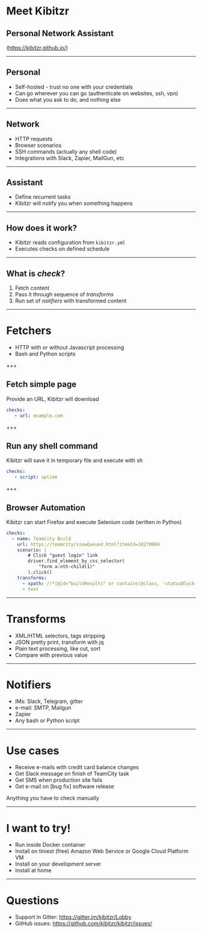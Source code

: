 # Meet Kibitzr
## Personal Network Assistant
(https://kibitzr.github.io/)

---

## Personal
* Self-hosted - trust no one with your credentials
* Can go wherever you can go (authenticate on websites, ssh, vpn)
* Does what you ask to do, and nothing else

---

## Network
* HTTP requests
* Browser scenarios
* SSH commands (actually any shell code)
* Integrations with Slack, Zapier, MailGun, etc

---

## Assistant
* Define recurrent tasks
* Kibitzr will notify you when something happens

---

## How does it work?
* Kibitzr reads configuration from `kibitzr.yml`
* Executes checks on defined schedule

---

## What is *check*?
1. Fetch content
2. Pass it through sequence of *transforms*
3. Run set of *notifiers* with transformed content

---

# Fetchers

* HTTP with or without Javascript processing
* Bash and Python scripts

+++

## Fetch simple page
Provide an URL, Kibitzr will download

```yaml
checks:
   - url: example.com
```

+++

## Run any shell command
Kibitzr will save it in temporary file and execute with sh

```yaml
checks:
   - script: uptime
```

+++

## Browser Automation
Kibitzr can start Firefox and execute Selenium code (written in Python)

```yaml
checks:
  - name: TeamCity Build
    url: https://teamcity/viewQueued.html?itemId=10270004
    scenario: |
        # Click "guest login" link
        driver.find_element_by_css_selector(
            "form a:nth-child(1)"
        ).click()
    transforms:
      - xpath: //*[@id="buildResults" or contains(@class, 'statusBlock')]//table/tbody/tr[1]/td[2]
      - text
```

---

# Transforms

* XML/HTML selectors, tags stripping
* JSON pretty print, transform with jq
* Plain text processing, like cut, sort
* Compare with previous value

---

# Notifiers

* IMs: Slack, Telegram, gitter
* e-mail: SMTP, Mailgun
* Zapier
* Any bash or Python script

---

# Use cases

* Receive e-mails with credit card balance changes
* Get Slack message on finish of TeamCity task
* Get SMS when production site fails
* Get e-mail on [bug fix] software release

Anything you have to check manually

---

# I want to try!

* Run inside Docker container
* Install on tiniest (free) Amazon Web Service or Google Cloud Platform VM
* Install on your development server
* Install at home

---

# Questions

* Support in Gitter: https://gitter.im/kibitzr/Lobby
* GitHub issues: https://github.com/kibitzr/kibitzr/issues/
